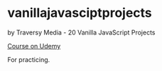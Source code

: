 # vanillajavasciptprojects
by Traversy Media - 20 Vanilla JavaScript Projects


[Course on Udemy](https://www.udemy.com/course/web-projects-with-vanilla-javascript/)

For practicing.
